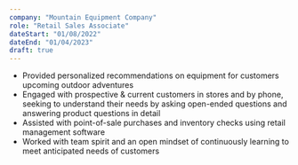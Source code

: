 ```yaml
---
company: "Mountain Equipment Company"
role: "Retail Sales Associate"
dateStart: "01/08/2022"
dateEnd: "01/04/2023"
draft: true
---
```


- Provided personalized recommendations on equipment for customers upcoming outdoor adventures
- Engaged with prospective & current customers in stores and by phone, seeking to understand their needs by asking
open-ended questions and answering product questions in detail
- Assisted with point-of-sale purchases and inventory checks using retail management software
- Worked with team spirit and an open mindset of continuously learning to meet anticipated needs of customers
